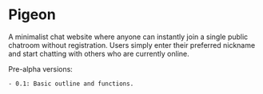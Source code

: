 # Pigeon
A minimalist chat website where anyone can instantly join a single public chatroom without registration. Users simply enter their preferred nickname and start chatting with others who are currently online.

Pre-alpha versions:

    - 0.1: Basic outline and functions.
